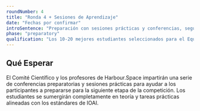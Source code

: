 ```yaml
---
roundNumber: 4
title: "Ronda 4 + Sesiones de Aprendizaje"
date: "Fechas por confirmar"
introSentence: "Preparación con sesiones prácticas y conferencias, seguida de la ronda final de selección para el Equipo España."
phase: "preparatory"
qualification: "Los 10-20 mejores estudiantes seleccionados para el Equipo España"
---
```


## Qué Esperar

El Comité Científico y los profesores de Harbour.Space impartirán una serie de conferencias preparatorias y sesiones prácticas para ayudar a los participantes a prepararse para la siguiente etapa de la competición. Los estudiantes se sumergirán completamente en teoría y tareas prácticas alineadas con los estándares de IOAI.
